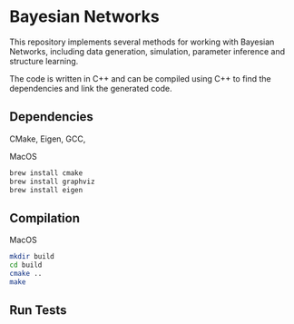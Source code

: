 # Bayesian Networks

This repository implements several methods for working with Bayesian 
Networks, including data generation, simulation, parameter inference and 
structure learning. 

The code is written in C++ and can be compiled using C++ to find the
dependencies and link the generated code.

## Dependencies

CMake, Eigen, GCC,

MacOS

```bash
brew install cmake
brew install graphviz
brew install eigen
```

## Compilation

MacOS

```bash
mkdir build
cd build
cmake ..
make
```

## Run Tests

